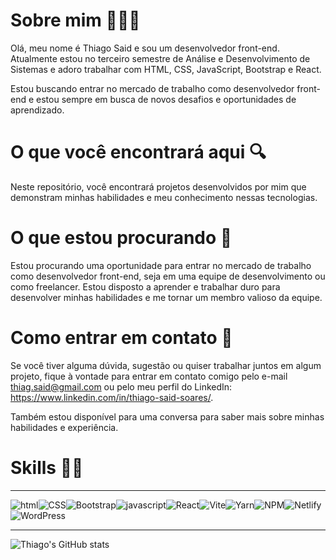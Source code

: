 # Sobre mim 👨🏾‍💻
Olá, meu nome é Thiago Said e sou um desenvolvedor front-end. Atualmente estou no terceiro semestre de Análise e Desenvolvimento de Sistemas e adoro trabalhar com HTML, CSS, JavaScript, Bootstrap e React. 

Estou buscando entrar no mercado de trabalho como desenvolvedor front-end e estou sempre em busca de novos desafios e oportunidades de aprendizado.

# O que você encontrará aqui 🔍
Neste repositório, você encontrará projetos desenvolvidos por mim que demonstram minhas habilidades e meu conhecimento nessas tecnologias.

# O que estou procurando 🎯
Estou procurando uma oportunidade para entrar no mercado de trabalho como desenvolvedor front-end, seja em uma equipe de desenvolvimento ou como freelancer. Estou disposto a aprender e trabalhar duro para desenvolver minhas habilidades e me tornar um membro valioso da equipe.

# Como entrar em contato 📡
Se você tiver alguma dúvida, sugestão ou quiser trabalhar juntos em algum projeto, fique à vontade para entrar em contato comigo pelo e-mail thiag.said@gmail.com ou pelo meu perfil do LinkedIn: https://www.linkedin.com/in/thiago-said-soares/. 

Também estou disponível para uma conversa para saber mais sobre minhas habilidades e experiência.


# Skills 🐱‍👤
---
![html](https://img.shields.io/badge/HTML5-E34F26?style=for-the-badge&logo=html5&logoColor=white)![CSS](https://img.shields.io/badge/CSS3-1572B6?style=for-the-badge&logo=css3&logoColor=white)![Bootstrap](https://img.shields.io/badge/bootstrap-%23563D7C.svg?style=for-the-badge&logo=bootstrap&logoColor=white)![javascript](https://img.shields.io/badge/JavaScript-323330?style=for-the-badge&logo=javascript&logoColor=F7DF1E)![React](https://img.shields.io/badge/React-20232A?style=for-the-badge&logo=react&logoColor=61DAFB)![Vite](https://img.shields.io/badge/vite-%23646CFF.svg?style=for-the-badge&logo=vite&logoColor=white)![Yarn](https://img.shields.io/badge/yarn-%232C8EBB.svg?style=for-the-badge&logo=yarn&logoColor=white)![NPM](https://img.shields.io/badge/NPM-%23000000.svg?style=for-the-badge&logo=npm&logoColor=white)![Netlify](https://img.shields.io/badge/netlify-%23000000.svg?style=for-the-badge&logo=netlify&logoColor=#00C7B7)![WordPress](https://img.shields.io/badge/WordPress-%23117AC9.svg?style=for-the-badge&logo=WordPress&logoColor=white)

---

![Thiago's GitHub stats](https://github-readme-stats.vercel.app/api?username=thiagosaidm&show_icons=true&theme=transparent)
